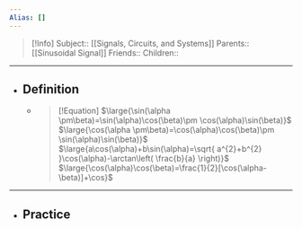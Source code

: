 ```yaml
---
Alias: []
---
```

> [!Info]
> Subject:: [[Signals, Circuits, and Systems]]
> Parents:: [[Sinusoidal Signal]]
> Friends:: 
> Children:: 
---
- ## Definition
	- > [!Equation]
	  > $\large{\sin(\alpha \pm\beta)=\sin(\alpha)\cos(\beta)\pm \cos(\alpha)\sin(\beta)}$
	  > $\large{\cos(\alpha \pm\beta)=\cos(\alpha)\cos(\beta)\pm \sin(\alpha)\sin(\beta)}$
	  > $\large{a\cos(\alpha)+b\sin(\alpha)=\sqrt{ a^{2}+b^{2} }\cos(\alpha)-\arctan\left( \frac{b}{a} \right)}$
	  > $\large{\cos(\alpha)\cos(\beta)=\frac{1}{2}[\cos(\alpha-\beta)]+\cos\}$
---
- ## Practice